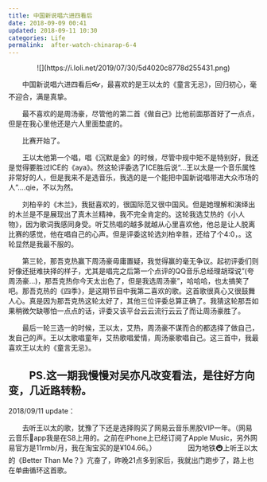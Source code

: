 ```yaml
---
title: 中国新说唱六进四看后
date: 2018-09-09 00:41
updated: 2018-09-11 10:30
categories: Life
permalink:  after-watch-chinarap-6-4
---
```


<center>![](https://i.loli.net/2019/07/30/5d4020c8778d255431.png)</center>

　　中国新说唱六进四看后👓，最喜欢的是王以太的《童言无忌》，回归初心，毫不迎合，满是真挚。

　　最不喜欢的是周汤豪，尽管他的第二首《做自己》比他前面那首好了一点点，但是在我心里他还是六人里面垫底的。

　　比赛开始了。
<!-- more -->
　　王以太他第一个唱，唱《沉默是金》的时候，尽管中规中矩不是特别好，我还是觉得要胜过ICE的《aya》。然这轮评委选了ICE胜后说“...王以太是一个音乐属性非常好的人，但是我来不是选音乐，我选的是一个能把中国新说唱带进大众市场的人”....qie，不以为然。

　　刘柏辛的《木兰》，我挺喜欢的，很国际范又很中国风。但是她理解和演绎出的木兰是不是展现出了真木兰精神，我不完全肯定的。这轮我选艾热的《小人物》，因为歌词我感同身受。听艾热唱的越多就越从心里喜欢他，他总是让人脱离比赛的感觉，他在唱自己的心声。但是评委这轮选刘柏辛胜，还给了个4:0，。这轮显然是我最不服的。

　　第三轮，那吾克热赢下周汤豪毋庸置疑，我觉得赢的毫无争议。起初评委们则好像还挺难抉择的样子，尤其是唱完之后第一个点评的QQ音乐总经理胡琛说”(夸周汤豪...)，那吾克热你今天太出色了，但是我选周汤豪”，哈哈哈，也太搞笑了吧。那吾克热的《四季》，是这期节目中我第二喜欢的歌。这首歌很真心又很鼓舞人心。真是因为那吾克热这轮太好了，其他三位评委总算正确了。我猜这轮那吾如果稍微欠缺哪怕一点点的话，评委又该平台云云流行云云了而让周汤豪胜了。

　　最后一轮三选一的时候，王以太，艾热，周汤豪不谋而合的都选择了做自己，发自己的声。王以太歌唱童年，艾热歌唱爱情，周汤豪歌唱自己。这三首中，我最喜欢王以太的《童言无忌》。

　　PS.这一期我慢慢对吴亦凡改变看法，是往好方向变，几近路转粉。
　　　
-------
2018/09/11 update：

　　去听王以太的歌，犹豫了下还是选择购买了网易云音乐黑胶VIP一年。（网易云音乐🎵app我是在S8上用的。之前在iPhone上已经订阅了Apple Music，另外网易官方是11rmb/月，我在淘宝买的是¥104.66。）
　　
　　因为地铁🚇上听王以太的《Better Than Me？》亢奋了，昨晚21点多到家后，我就出门跑步了，路上也在单曲循环这首歌。